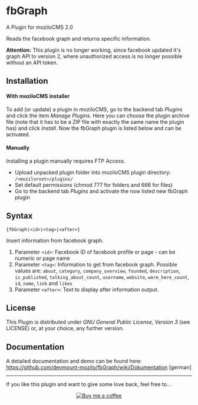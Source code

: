 # fbGraph
A Plugin for moziloCMS 2.0

Reads the facebook graph and returns specific information.

**Attention:** This plugin is no longer working, since facebook updated it's graph API to version 2, where unauthorized access is no longer possible without an API token.

## Installation
#### With moziloCMS installer
To add (or update) a plugin in moziloCMS, go to the backend tab *Plugins* and click the item *Manage Plugins*. Here you can choose the plugin archive file (note that it has to be a ZIP file with exactly the same name the plugin has) and click *Install*. Now the fbGraph plugin is listed below and can be activated.

#### Manually
Installing a plugin manually requires FTP Access.
- Upload unpacked plugin folder into moziloCMS plugin directory: ```/<moziloroot>/plugins/```
- Set default permissions (chmod 777 for folders and 666 for files)
- Go to the backend tab *Plugins* and activate the now listed new fbGraph plugin

## Syntax
```
{fbGraph|<id>|<tag>|<after>}
```
Insert information from facebook graph.

1. Parameter ```<id>```: Facebook ID of facebook profile or page - can be numeric or page name
2. Parameter ```<tag>```: Information to get from facebook graph. Possible values are: ```about```, ```category```, ```company_overview```, ```founded```, ```description```, ```is_published```, ```talking_about_count```, ```username```, ```website```, ```were_here_count```, ```id```, ```name```, ```link``` and ```likes```
3. Parameter ```<after>```: Text to display after information output.

## License
This Plugin is distributed under *GNU General Public License, Version 3* (see LICENSE) or, at your choice, any further version.

## Documentation
A detailed documentation and demo can be found here:  
https://github.com/devmount-mozilo/fbGraph/wiki/Dokumentation [german]

---

If you like this plugin and want to give some love back, feel free to...

<p align="center">
  <a href="https://www.buymeacoffee.com/devmount" target="_blank">
  <img alt="Buy me a coffee" src="https://user-images.githubusercontent.com/5441654/44213163-60a91100-a16d-11e8-9d5d-7d862cae7b7c.png">
  </a>
</p>
